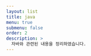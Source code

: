 ```yaml
---
layout: list
title: java
menu: true
submenu: false
order: 2
description: >
  자바와 관련된 내용을 정리하였습니다.  
---
```

